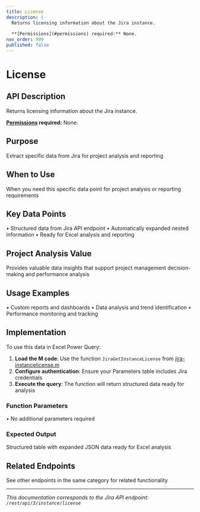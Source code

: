 ```yaml
---
title: License
description: |-
  Returns licensing information about the Jira instance.
  
  **[Permissions](#permissions) required:** None.
nav_order: 999
published: false
---
```


# License

## API Description
Returns licensing information about the Jira instance.

**[Permissions](#permissions) required:** None.

## Purpose
Extract specific data from Jira for project analysis and reporting

## When to Use
When you need this specific data point for project analysis or reporting requirements

## Key Data Points
• Structured data from Jira API endpoint
• Automatically expanded nested information
• Ready for Excel analysis and reporting

## Project Analysis Value
Provides valuable data insights that support project management decision-making and performance analysis

## Usage Examples
• Custom reports and dashboards
• Data analysis and trend identification
• Performance monitoring and tracking

## Implementation
To use this data in Excel Power Query:

1. **Load the M code**: Use the function `JiraGetInstanceLicense` from [jira-instancelicense.m](../assets/jira-instancelicense.m)
2. **Configure authentication**: Ensure your Parameters table includes Jira credentials
3. **Execute the query**: The function will return structured data ready for analysis

### Function Parameters
• No additional parameters required

### Expected Output
Structured table with expanded JSON data ready for Excel analysis

## Related Endpoints
See other endpoints in the same category for related functionality

---
*This documentation corresponds to the Jira API endpoint: `/rest/api/3/instance/license`*
